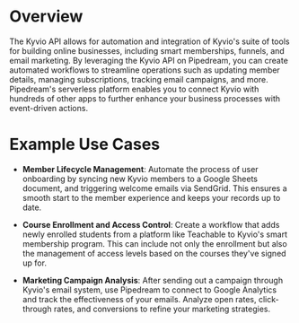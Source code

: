 # Overview

The Kyvio API allows for automation and integration of Kyvio's suite of tools for building online businesses, including smart memberships, funnels, and email marketing. By leveraging the Kyvio API on Pipedream, you can create automated workflows to streamline operations such as updating member details, managing subscriptions, tracking email campaigns, and more. Pipedream's serverless platform enables you to connect Kyvio with hundreds of other apps to further enhance your business processes with event-driven actions.

# Example Use Cases

- **Member Lifecycle Management**: Automate the process of user onboarding by syncing new Kyvio members to a Google Sheets document, and triggering welcome emails via SendGrid. This ensures a smooth start to the member experience and keeps your records up to date.

- **Course Enrollment and Access Control**: Create a workflow that adds newly enrolled students from a platform like Teachable to Kyvio's smart membership program. This can include not only the enrollment but also the management of access levels based on the courses they've signed up for.

- **Marketing Campaign Analysis**: After sending out a campaign through Kyvio's email system, use Pipedream to connect to Google Analytics and track the effectiveness of your emails. Analyze open rates, click-through rates, and conversions to refine your marketing strategies.
